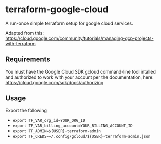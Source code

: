 
# terraform-google-cloud

A run-once simple terraform setup for google cloud services.

Adapted from this: https://cloud.google.com/community/tutorials/managing-gcp-projects-with-terraform


## Requirements

You must have the Google Cloud SDK gcloud command-line tool intalled and authorized to work with your account per the documentation, here: https://cloud.google.com/sdk/docs/authorizing


## Usage

Export the following

* `export TF_VAR_org_id=YOUR_ORG_ID`
* `export TF_VAR_billing_account=YOUR_BILLING_ACCOUNT_ID`
* `export TF_ADMIN=${USER}-terraform-admin`
* `export TF_CREDS=~/.config/gcloud/${USER}-terraform-admin.json`



